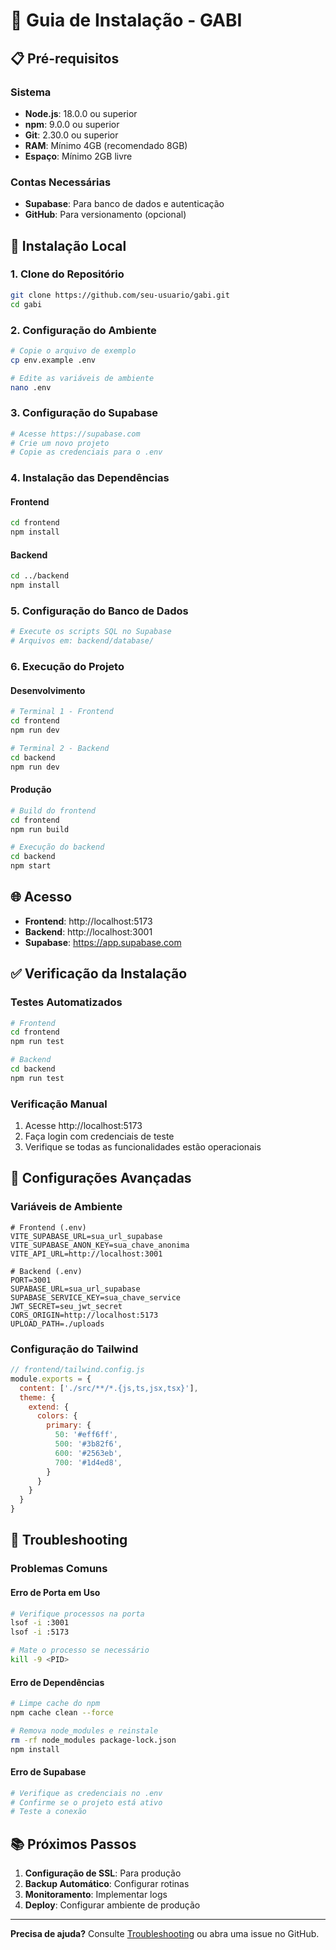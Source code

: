 # 🚀 Guia de Instalação - GABI

## 📋 Pré-requisitos

### Sistema
- **Node.js**: 18.0.0 ou superior
- **npm**: 9.0.0 ou superior
- **Git**: 2.30.0 ou superior
- **RAM**: Mínimo 4GB (recomendado 8GB)
- **Espaço**: Mínimo 2GB livre

### Contas Necessárias
- **Supabase**: Para banco de dados e autenticação
- **GitHub**: Para versionamento (opcional)

## 🔧 Instalação Local

### 1. Clone do Repositório
```bash
git clone https://github.com/seu-usuario/gabi.git
cd gabi
```

### 2. Configuração do Ambiente
```bash
# Copie o arquivo de exemplo
cp env.example .env

# Edite as variáveis de ambiente
nano .env
```

### 3. Configuração do Supabase
```bash
# Acesse https://supabase.com
# Crie um novo projeto
# Copie as credenciais para o .env
```

### 4. Instalação das Dependências

#### Frontend
```bash
cd frontend
npm install
```

#### Backend
```bash
cd ../backend
npm install
```

### 5. Configuração do Banco de Dados
```bash
# Execute os scripts SQL no Supabase
# Arquivos em: backend/database/
```

### 6. Execução do Projeto

#### Desenvolvimento
```bash
# Terminal 1 - Frontend
cd frontend
npm run dev

# Terminal 2 - Backend
cd backend
npm run dev
```

#### Produção
```bash
# Build do frontend
cd frontend
npm run build

# Execução do backend
cd backend
npm start
```

## 🌐 Acesso

- **Frontend**: http://localhost:5173
- **Backend**: http://localhost:3001
- **Supabase**: https://app.supabase.com

## ✅ Verificação da Instalação

### Testes Automatizados
```bash
# Frontend
cd frontend
npm run test

# Backend
cd backend
npm run test
```

### Verificação Manual
1. Acesse http://localhost:5173
2. Faça login com credenciais de teste
3. Verifique se todas as funcionalidades estão operacionais

## 🔧 Configurações Avançadas

### Variáveis de Ambiente
```env
# Frontend (.env)
VITE_SUPABASE_URL=sua_url_supabase
VITE_SUPABASE_ANON_KEY=sua_chave_anonima
VITE_API_URL=http://localhost:3001

# Backend (.env)
PORT=3001
SUPABASE_URL=sua_url_supabase
SUPABASE_SERVICE_KEY=sua_chave_service
JWT_SECRET=seu_jwt_secret
CORS_ORIGIN=http://localhost:5173
UPLOAD_PATH=./uploads
```

### Configuração do Tailwind
```javascript
// frontend/tailwind.config.js
module.exports = {
  content: ['./src/**/*.{js,ts,jsx,tsx}'],
  theme: {
    extend: {
      colors: {
        primary: {
          50: '#eff6ff',
          500: '#3b82f6',
          600: '#2563eb',
          700: '#1d4ed8',
        }
      }
    }
  }
}
```

## 🐛 Troubleshooting

### Problemas Comuns

#### Erro de Porta em Uso
```bash
# Verifique processos na porta
lsof -i :3001
lsof -i :5173

# Mate o processo se necessário
kill -9 <PID>
```

#### Erro de Dependências
```bash
# Limpe cache do npm
npm cache clean --force

# Remova node_modules e reinstale
rm -rf node_modules package-lock.json
npm install
```

#### Erro de Supabase
```bash
# Verifique as credenciais no .env
# Confirme se o projeto está ativo
# Teste a conexão
```

## 📚 Próximos Passos

1. **Configuração de SSL**: Para produção
2. **Backup Automático**: Configurar rotinas
3. **Monitoramento**: Implementar logs
4. **Deploy**: Configurar ambiente de produção

---

**Precisa de ajuda?** Consulte [Troubleshooting](./TROUBLESHOOTING.md) ou abra uma issue no GitHub. 